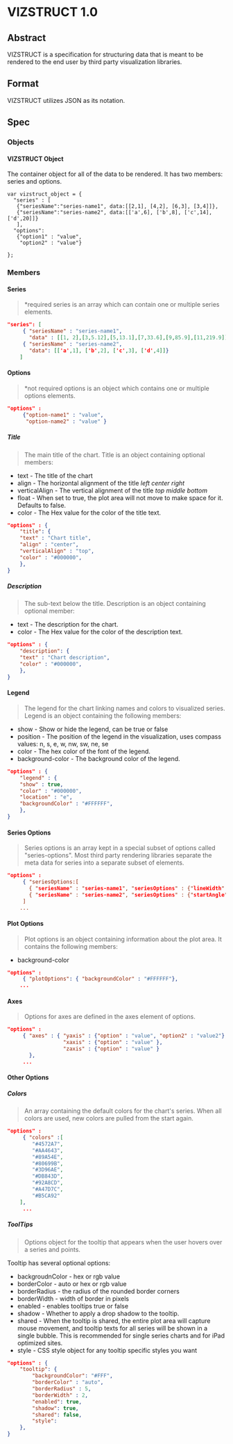 # VIZSTRUCT 1.0

## Abstract

VIZSTRUCT is a specification for structuring data that is meant to be rendered to the end user by third party visualization libraries.

## Format

VIZSTRUCT utilizes JSON as its notation.

## Spec

### Objects

#### VIZSTRUCT Object

The container object for all of the data to be rendered. It has two members: series and options.

```
var vizstruct_object = {
  "series" : [
   {"seriesName":"series-name1", data:[[2,1], [4,2], [6,3], [3,4]]},
   {"seriesName":"series-name2", data:[['a',6], ['b',8], ['c',14], ['d',20]]}
   ],
  "options":
   {"option1" : "value",
    "option2" : "value"}

};
```

### Members

#### Series

>*required
>series is an array which can contain one or multiple series elements.

```json
"series": [
     { "seriesName" : "series-name1",
       "data" : [[1, 2],[3,5.12],[5,13.1],[7,33.6],[9,85.9],[11,219.9]]},
     { "seriesName" : "series-name2",
       "data": [['a',1], ['b',2], ['c',3], ['d',4]]}
    ]
```

#### Options

>*not required
>options is an object which contains one or multiple options elements.

```json
"options" :
     {"option-name1" : "value",
      "option-name2" : "value" }

```
##### Title

>The main title of the chart. Title is an object containing optional members:

* text - The title of the chart
* align - The horizontal alignment of the title _left_ _center_ _right_
* verticalAlign - The vertical alignment of the title _top_ _middle_ _bottom_
* float - When set to true, the plot area will not move to make space for it. Defaults to false.
* color - The Hex value for the color of the title text.

```json
"options" : {
	"title": {
	"text" : "Chart title",
	"align" : "center",
	"verticalAlign" : "top",
	"color" : "#000000",
	},
}
```
##### Description

>The sub-text below the title.  Description is an object containing optional member:

* text - The description for the chart.
* color - The Hex value for the color of the description text.

```json
"options" : {
	"description": {
	"text" : "Chart description",
	"color" : "#000000",
	},
}
```

#### Legend

>The legend for the chart linking names and colors to visualized series.  Legend is an object containing the following members:

* show - Show or hide the legend, can be true or false
* position - The position of the legend in the visualization, uses compass values: n, s, e, w, nw, sw, ne, se
* color - The hex color of the font of the legend.
* background-color - The background color of the legend.

```json
"options" : {
	"legend" : {
	"show" : true,
	"color" : "#000000",
	"location" : "e",
	"backgroundColor" : "#FFFFFF",
	},
}
```

#### Series Options

>Series options is an array kept in a special subset of options called "series-options". Most third party rendering libraries separate the meta data for series into a separate subset of elements.

```json
"options" :
     { "seriesOptions:[
       { "seriesName" : "series-name1", "seriesOptions" : {"lineWidth" : 5, "color" : "#000" }},
       { "seriesName" : "series-name2", "seriesOptions" : {"startAngle" : -90, "color" : "#CCC" }} 
     ]
    ...
```

#### Plot Options

>Plot options is an object containing information about the plot area.  It contains the following members:

* background-color

```json
"options" :
     { "plotOptions": { "backgroundColor" : "#FFFFFF"},
    ...
```

#### Axes

>Options for axes are defined in the axes element of options.

```json
"options" :
     { "axes" : { "yaxis" : {"option" : "value", "option2" : "value2"},
                  "xaxis" : {"option" : "value" },
       			  "zaxis" : {"option" : "value" }
       },
     ...
```

#### Other Options

##### Colors

>An array containing the default colors for the chart's series. When all colors are used, new colors are pulled from the start again.

```json
"options" :
     { "colors" :[
		"#4572A7", 
		"#AA4643", 
		"#89A54E", 
		"#80699B", 
		"#3D96AE", 
		"#DB843D", 
		"#92A8CD", 
		"#A47D7C", 
		"#B5CA92"
	],
     ...
```

##### ToolTips
>Options object for the tooltip that appears when the user hovers over a series and points. 

Tooltip has several optional options:

* backgroudnColor - hex or rgb value
* borderColor - auto or hex or rgb value
* borderRadius - the radius of the rounded border corners
* borderWidth - width of border in pixels
* enabled - enables tooltips true or false
* shadow - Whether to apply a drop shadow to the tooltip.
* shared - When the tooltip is shared, the entire plot area will capture mouse movement, and tooltip texts for all series will be shown in a single bubble. This is recommended for single series charts and for iPad optimized sites.
* style - CSS style object for any tooltip specific styles you want

```json
"options" : {
	"tooltip": {
		"backgroundColor": "#FFF",
		"borderColor" : "auto",
		"borderRadius" : 5,
		"borderWidth" : 2,
		"enabled": true,
		"shadow": true,
		"shared": false,
		"style":
	},
}
```